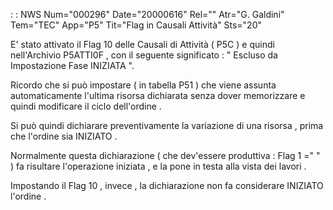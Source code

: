  :  : NWS Num="000296" Date="20000616" Rel="" Atr="G. Galdini" Tem="TEC" App="P5" Tit="Flag in Causali Attività" Sts="20"

E' stato attivato il Flag 10 delle Causali di Attività  ( P5C ) e quindi nell'Archivio P5ATTI0F , con il seguente significato  : 
" Escluso da Impostazione Fase INIZIATA ".

Ricordo che si può impostare  ( in tabella P51 )  che viene assunta automaticamente l'ultima risorsa dichiarata senza dover memorizzare e quindi modificare il ciclo dell'ordine .

Si può quindi dichiarare preventivamente la variazione di una risorsa , prima che l'ordine sia INIZIATO .

Normalmente questa dichiarazione  ( che dev'essere produttiva  :  Flag 1 ="  " ) fa risultare l'operazione iniziata , e la pone in testa alla vista dei lavori .

Impostando il Flag 10 , invece , la dichiarazione non fa considerare INIZIATO l'ordine .


